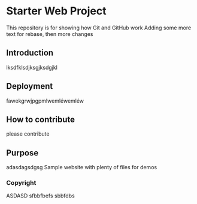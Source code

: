# Starter Web Project
This repository is for showing how Git and GitHub work
Adding some more text for rebase, then more
changes

## Introduction
lksdfklsdjksgjksdgjkl

## Deployment
fawekgrwjpgpmlwemléwemléw

## How to contribute
please contribute

## Purpose

adasdagsdgsg
Sample website with plenty of files for demos

### Copyright

ASDASD
sfbbfbefs
sbbfdbs